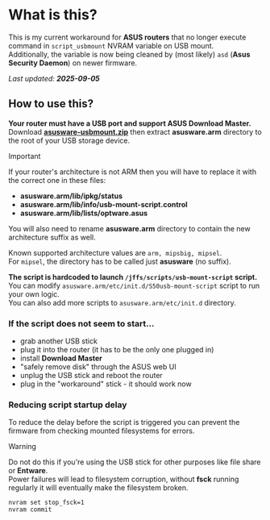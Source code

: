 # What is this?

This is my current workaround for **ASUS routers** that no longer execute command in `script_usbmount` NVRAM variable on USB mount.  
Additionally, the variable is now being cleaned by (most likely) `asd` (**Asus Security Daemon**) on newer firmware.

_Last updated: **2025-09-05**_

## How to use this?

**Your router must have a USB port and support ASUS Download Master.**  
Download **[asusware-usbmount.zip](asusware-usbmount.zip)** then extract **asusware.arm** directory to the root of your USB storage device.

> [!IMPORTANT]
> If your router's architecture is not ARM then you will have to replace it with the correct one in these files:
>
> - **asusware.arm/lib/ipkg/status**
> - **asusware.arm/lib/info/usb-mount-script.control**
> - **asusware.arm/lib/lists/optware.asus**
>
> You will also need to rename **asusware.arm** directory to contain the new architecture suffix as well.
>
> Known supported architecture values are `arm, mipsbig, mipsel`.  
> For `mipsel`, the directory has to be called just **asusware** (no suffix).

**The script is hardcoded to launch `/jffs/scripts/usb-mount-script` script.**  
You can modify `asusware.arm/etc/init.d/S50usb-mount-script` script to run your own logic.  
You can also add more scripts to `asusware.arm/etc/init.d` directory.

### If the script does not seem to start...

- grab another USB stick
- plug it into the router (it has to be the only one plugged in)
- install **Download Master**
- "safely remove disk" through the ASUS web UI 
- unplug the USB stick and reboot the router
- plug in the "workaround" stick - it should work now

### Reducing script startup delay

To reduce the delay before the script is triggered you can prevent the firmware from checking mounted filesystems for errors.

> [!WARNING]
> Do not do this if you're using the USB stick for other purposes like file share or **Entware**.  
> Power failures will lead to filesystem corruption, without **fsck** running regularly it will eventually make the filesystem broken.

```
nvram set stop_fsck=1
nvram commit
```
